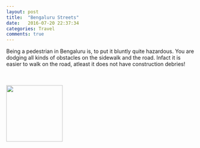 ```yaml
---
layout: post
title:  "Bengaluru Streets"
date:   2016-07-20 22:37:34
categories: Travel
comments: true
---
```

Being a pedestrian in Bengaluru is, to put it bluntly quite hazardous. You are dodging all kinds of obstacles on the sidewalk
and the road. Infact it is easier to walk on the road, atleast it does not have construction debries!

<br><br>
<img class="myImg" src="{{site.url}}/assets/IMG_.jpg" alt=" " width="150" height="150">
